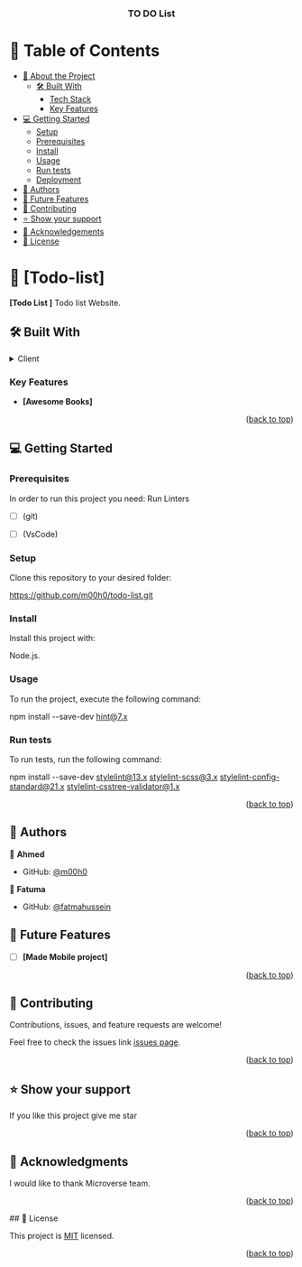 <a name="readme-top"></a>

<div align="center">
  

  <h3><b>TO DO List</b></h3>

</div>

# 📗 Table of Contents

- [📖 About the Project](#about-project)
  - [🛠 Built With](#built-with)
    - [Tech Stack](#tech-stack)
    - [Key Features](#key-features)
- [💻 Getting Started](#getting-started)
  - [Setup](#setup)
  - [Prerequisites](#prerequisites)
  - [Install](#install)
  - [Usage](#usage)
  - [Run tests](#run-tests)
  - [Deployment](#deployment)
- [👥 Authors](#authors)
- [🔭 Future Features](#future-features)
- [🤝 Contributing](#contributing)
- [⭐️ Show your support](#support)
- [🙏 Acknowledgements](#acknowledgements)
- [📝 License](#license)

# 📖 [Todo-list] <a name="about-project"></a>



**[Todo List ]** Todo list Website.

## 🛠 Built With <a name="built-with"></a>


<details>
  <summary>Client</summary>
  <ul>
    <li><a href="https://microverse.org/">Microverse</a></li>
  </ul>
</details>


### Key Features <a name="Add list"></a>


- **[Awesome Books]**

<p align="right">(<a href="#readme-top">back to top</a>)</p>


## 💻 Getting Started <a name="start-project"></a>

### Prerequisites

In order to run this project you need: Run Linters
- [ ] (git)
- [ ] (VsCode)


### Setup

Clone this repository to your desired folder:

https://github.com/m00h0/todo-list.git


### Install

Install this project with:


Node.js.

### Usage

To run the project, execute the following command: 


npm install --save-dev hint@7.x



### Run tests

To run tests, run the following command:


npm install --save-dev stylelint@13.x stylelint-scss@3.x stylelint-config-standard@21.x stylelint-csstree-validator@1.x

<p align="right">(<a href="#readme-top">back to top</a>)</p>



## 👥 Authors <a name="Ahmed"></a>


👤 **Ahmed**

- GitHub: [@m00h0](https://github.com/m00h0)

👤 **Fatuma**

- GitHub: [@fatmahussein](https://github.com/fatmahussein)

## 🔭 Future Features <a name="future-features"></a>

- [ ] **[Made Mobile project]**

<p align="right">(<a href="#readme-top">back to top</a>)</p>


## 🤝 Contributing <a name="Microverse"></a>

Contributions, issues, and feature requests are welcome!

Feel free to check the issues link [issues page](https://github.com/m00h0/todo-list/issues).

<p align="right">(<a href="#readme-top">back to top</a>)</p>

## ⭐️ Show your support <a name="support"></a>

If you like this project give me star

<p align="right">(<a href="#readme-top">back to top</a>)</p>

## 🙏 Acknowledgments <a name="acknowledgements"></a>

I would like to thank Microverse team.

<p align="right">(<a href="#readme-top">back to top</a>)</p>
## 📝 License <a name="license"></a>

This project is [MIT](MIT.md) licensed.

<p align="right">(<a href="#readme-top">back to top</a>)</p>
